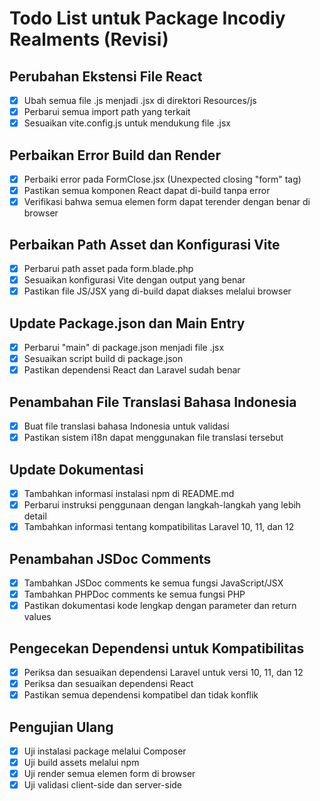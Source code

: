 # Todo List untuk Package Incodiy Realments (Revisi)

## Perubahan Ekstensi File React
- [x] Ubah semua file .js menjadi .jsx di direktori Resources/js
- [x] Perbarui semua import path yang terkait
- [x] Sesuaikan vite.config.js untuk mendukung file .jsx

## Perbaikan Error Build dan Render
- [x] Perbaiki error pada FormClose.jsx (Unexpected closing "form" tag)
- [x] Pastikan semua komponen React dapat di-build tanpa error
- [x] Verifikasi bahwa semua elemen form dapat terender dengan benar di browser

## Perbaikan Path Asset dan Konfigurasi Vite
- [x] Perbarui path asset pada form.blade.php
- [x] Sesuaikan konfigurasi Vite dengan output yang benar
- [x] Pastikan file JS/JSX yang di-build dapat diakses melalui browser

## Update Package.json dan Main Entry
- [x] Perbarui "main" di package.json menjadi file .jsx
- [x] Sesuaikan script build di package.json
- [x] Pastikan dependensi React dan Laravel sudah benar

## Penambahan File Translasi Bahasa Indonesia
- [x] Buat file translasi bahasa Indonesia untuk validasi
- [x] Pastikan sistem i18n dapat menggunakan file translasi tersebut

## Update Dokumentasi
- [x] Tambahkan informasi instalasi npm di README.md
- [x] Perbarui instruksi penggunaan dengan langkah-langkah yang lebih detail
- [x] Tambahkan informasi tentang kompatibilitas Laravel 10, 11, dan 12

## Penambahan JSDoc Comments
- [x] Tambahkan JSDoc comments ke semua fungsi JavaScript/JSX
- [x] Tambahkan PHPDoc comments ke semua fungsi PHP
- [x] Pastikan dokumentasi kode lengkap dengan parameter dan return values

## Pengecekan Dependensi untuk Kompatibilitas
- [x] Periksa dan sesuaikan dependensi Laravel untuk versi 10, 11, dan 12
- [x] Periksa dan sesuaikan dependensi React
- [x] Pastikan semua dependensi kompatibel dan tidak konflik

## Pengujian Ulang
- [x] Uji instalasi package melalui Composer
- [x] Uji build assets melalui npm
- [x] Uji render semua elemen form di browser
- [x] Uji validasi client-side dan server-side